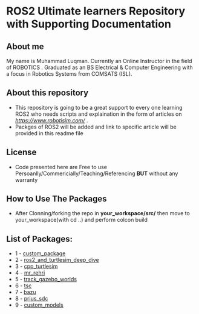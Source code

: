 # ROS2 Ultimate learners Repository with Supporting Documentation

## About me
My name is Muhammad Luqman. Currently an Online Instructor in the field of ROBOTICS . Graduated as an BS Electrical & Computer Engineering with a focus in Robotics Systems from COMSATS (ISL).  
## About this repository
- This repository is going to be a great support to every one learning ROS2 who needs scripts and explaination in the form of articles on *https://www.robotisim.com/* . 
- Packges of ROS2 will be added and link to specific article will be provided in this readme file
## License
- Code presented here are Free to use Persoanlly/Commericially/Teaching/Referencing **BUT** without any warranty
## How to Use The Packages
- After Clonning/forking the repo in **your_workspace/src/** then move to your_workspace(with cd ..) and perform colcon build

## List of Packages:
* 1 - [custom_package](#custom_package)
* 2 - [ros2_and_turtlesim_deep_dive](#ros2_and_turtlesim_deep_dive) 
* 3 - [cpp_turtlesim](#cpp_turtlesim)
* 4 - [mr_rehri](#mr_rehri) 
* 5 - [track_gazebo_worlds](#tracks_gazebo_worlds)
* 6 - [tsc](#tsc)
* 7 - [bazu](#bazu)
* 8 - [prius_sdc](#Toyota_prius_self_driving_car)
* 9 - [custom_models](#traffic_lights)


